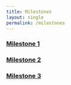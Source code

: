 ```yaml
---
title: Milestones
layout: single
permalink: /milestones
---
```


### [Milestone 1](https://uhmanoalink.github.io/m1)
### [Milestone 2](https://uhmanoalink.github.io/m2)
### [Milestone 3](https://uhmanoalink.github.io/m3)